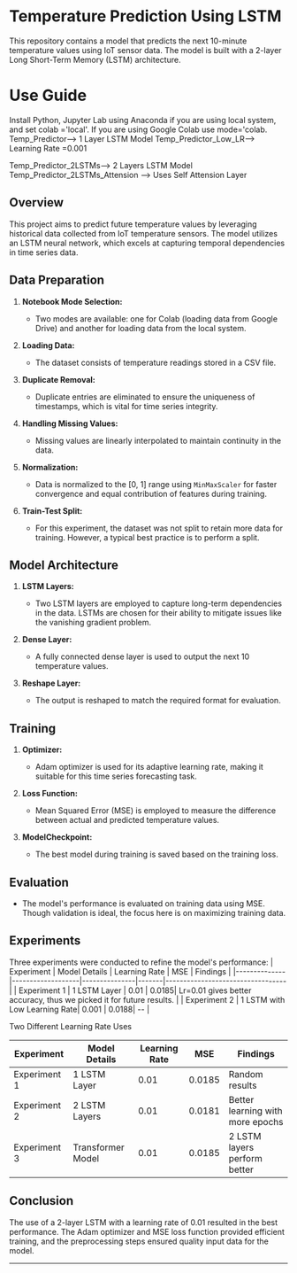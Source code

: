 
# Temperature Prediction Using LSTM

This repository contains a model that predicts the next 10-minute temperature values using IoT sensor data. The model is built with a 2-layer Long Short-Term Memory (LSTM) architecture.

# Use Guide
Install Python, Jupyter Lab using Anaconda if you are using local system, and set colab ='local'. If you are using Google Colab use mode='colab.
Temp_Predictor--> 1 Layer LSTM Model
Temp_Predictor_Low_LR--> Learning Rate =0.001

Temp_Predictor_2LSTMs--> 2 Layers LSTM Model
Temp_Predictor_2LSTMs_Attension --> Uses Self Attension Layer
## Overview

This project aims to predict future temperature values by leveraging historical data collected from IoT temperature sensors. The model utilizes an LSTM neural network, which excels at capturing temporal dependencies in time series data.

## Data Preparation

1. **Notebook Mode Selection:**
   - Two modes are available: one for Colab (loading data from Google Drive) and another for loading data from the local system.
   
2. **Loading Data:**
   - The dataset consists of temperature readings stored in a CSV file.

3. **Duplicate Removal:**
   - Duplicate entries are eliminated to ensure the uniqueness of timestamps, which is vital for time series integrity.

4. **Handling Missing Values:**
   - Missing values are linearly interpolated to maintain continuity in the data.

5. **Normalization:**
   - Data is normalized to the [0, 1] range using `MinMaxScaler` for faster convergence and equal contribution of features during training.

6. **Train-Test Split:**
   - For this experiment, the dataset was not split to retain more data for training. However, a typical best practice is to perform a split.

## Model Architecture

1. **LSTM Layers:**
   - Two LSTM layers are employed to capture long-term dependencies in the data. LSTMs are chosen for their ability to mitigate issues like the vanishing gradient problem.

2. **Dense Layer:**
   - A fully connected dense layer is used to output the next 10 temperature values.

3. **Reshape Layer:**
   - The output is reshaped to match the required format for evaluation.

## Training

1. **Optimizer:**
   - Adam optimizer is used for its adaptive learning rate, making it suitable for this time series forecasting task.

2. **Loss Function:**
   - Mean Squared Error (MSE) is employed to measure the difference between actual and predicted temperature values.

3. **ModelCheckpoint:**
   - The best model during training is saved based on the training loss. 

## Evaluation

- The model's performance is evaluated on training data using MSE. Though validation is ideal, the focus here is on maximizing training data.

## Experiments

Three experiments were conducted to refine the model's performance:
| Experiment   | Model Details     | Learning Rate | MSE   | Findings                         |
|--------------|-------------------|---------------|-------|----------------------------------|
| Experiment 1 | 1 LSTM Layer       | 0.01          | 0.0185| Lr=0.01 gives better accuracy, thus we picked it for future results.                    |
| Experiment 2 | 1 LSTM with Low Learning Rate| 0.001          | 0.0188| -- |

Two Different Learning Rate Uses

| Experiment   | Model Details     | Learning Rate | MSE   | Findings                         |
|--------------|-------------------|---------------|-------|----------------------------------|
| Experiment 1 | 1 LSTM Layer       | 0.01          | 0.0185| Random results                   |
| Experiment 2 | 2 LSTM Layers      | 0.01          | 0.0181| Better learning with more epochs |
| Experiment 3 | Transformer Model  | 0.01          | 0.0185| 2 LSTM layers perform better     |

## Conclusion

The use of a 2-layer LSTM with a learning rate of 0.01 resulted in the best performance. The Adam optimizer and MSE loss function provided efficient training, and the preprocessing steps ensured quality input data for the model.

--- 
